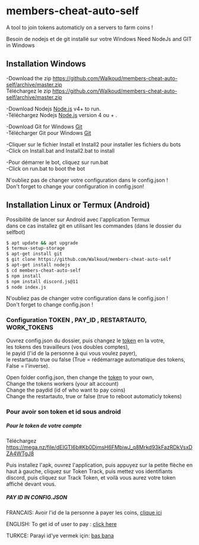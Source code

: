 # members-cheat-auto-self
A tool to join tokens automaticly on a servers to farm coins !



Besoin de nodejs et de git installé sur votre Windows
Need NodeJs and GIT in Windows


## Installation Windows
-Download the zip https://github.com/Walkoud/members-cheat-auto-self/archive/master.zip <br/>
Téléchargez le zip https://github.com/Walkoud/members-cheat-auto-self/archive/master.zip <br/>

-Download Nodejs [Node.js](https://nodejs.org/) v4+ to run. <br/>
-Téléchargez Nodejs  [Node.js](https://nodejs.org/) version 4 ou + .

-Download Git for Windows [Git](https://git-scm.com/download/win) <br/>
-Télécharger Git pour Windows [Git](https://git-scm.com/download/win) 

-Cliquer sur le fichier Install et Install2 pour installer les fichiers du bots <br/>
-Click on Install.bat and Install2.bat to install  <br/>

-Pour démarrer le bot, cliquez sur run.bat <br/>
-Click on run.bat to boot the bot <br/>

N'oubliez pas de changer votre configuration dans le config.json !<br/>
Don't forget to change your configuration in config.json!

## Installation Linux or Termux (Android)
Possibilité de lancer sur Android avec l'application Termux <br/>
dans ce cas installez git en utilisant les commandes (dans le dossier du selfbot)
```sh
$ apt update && apt upgrade
$ termux-setup-storage
$ apt-get install git
$ git clone https://github.com/Walkoud/members-cheat-auto-self
$ apt-get install nodejs
$ cd members-cheat-auto-self
$ npm install
$ npm install discord.js@11
$ node index.js
```
N'oubliez pas de changer votre configuration dans le config.json ! <br/>
Don't forget to change config.json !

### Configuration TOKEN , PAY_ID , RESTARTAUTO,  WORK_TOKENS

Ouvrez config.json du dossier, puis changez le [token](https://youtu.be/2GBOYptubk4) en la votre, <br/>
les tokens des travailleurs (vos doubles comptes), <br/>
le payid (l'id de la personne à qui vous voulez payer), <br/>
le restartauto true ou false (True = rédémarrage automatique des tokens, False = l'inverse).

Open folder config.json, then change the [token](https://youtu.be/2GBOYptubk4) to your own, <br/>
Change the tokens workers (your alt account) <br/>
Change the paydid (id of who want to pay coins) <br/>
Change the restartauto, true or false (true to reboot automaticly tokens) <br/>




### Pour avoir son token et id sous android
 
 ##### Pour le token de votre compte
 
Téléchargez https://mega.nz/file/dEIGTI6b#Kb0DjmsH6FMbiwJ_q8Mrkd93kFazRDkVsxDZA4WTgJ8

Puis installez l'apk, ouvrez l'application, puis appuyez sur la petite flèche en haut à gauche, cliquez sur Token Track, puis mettez vos identifiants discord, puis cliquez sur Track Token, et voilà vous aurez votre token affiché devant vous.

##### PAY ID IN CONFIG.JSON

FRANCAIS: Avoir l'id de la personne à payer les coins, [clique ici](https://support.discord.com/hc/fr/articles/206346498-O%C3%B9-trouver-l-ID-de-mon-compte-utilisateur-serveur-message-#:~:text=Pour%20l%27ID%20d%27un,la%20zone%20du%20message%20textuel)

ENGLISH: To get id of user to pay : [click here](https://support.discord.com/hc/en-us/articles/206346498-Where-can-I-find-my-User-Server-Message-ID-)

TURKCE: Parayi id'ye vermek için: [bas bana](https://support.discord.com/hc/tr/articles/206346498-Kullan%C4%B1c%C4%B1-Sunucu-Mesaj-ID-sini-Nerden-Bulurum-)
